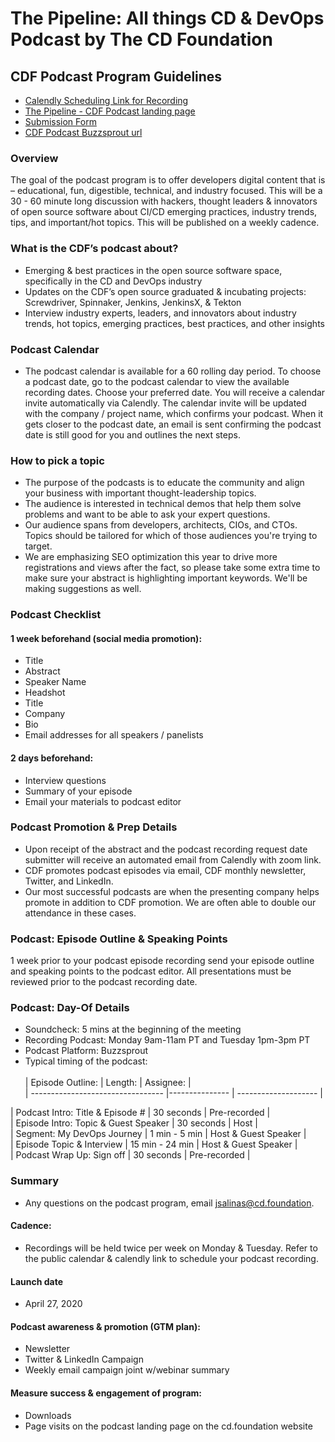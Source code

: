 # The Pipeline: All things CD & DevOps Podcast by The CD Foundation
## CDF Podcast Program Guidelines
- [Calendly Scheduling Link for Recording](https://calendly.com/cdfoundation/cdf-member-podcast?month=2020-11) 
- [The Pipeline - CDF Podcast landing page](https://cd.foundation/podcast/)
- [Submission Form](https://cd.foundation/podcast/podcast-submission-form/)
- [CDF Podcast Buzzsprout url](https://cdeliveryfdn.buzzsprout.com/)
### Overview
The goal of the podcast program is to offer developers digital content that is  – educational, fun, digestible, technical, and industry focused. This will be a 30 - 60  minute long discussion with hackers, thought leaders & innovators of open source software about CI/CD emerging practices, industry trends, tips, and important/hot topics. This will be published on a weekly cadence.    
### What is the CDF’s podcast about? 
* Emerging & best practices in the open source software space, specifically in the CD and DevOps industry
* Updates on the CDF’s open source graduated & incubating projects: Screwdriver, Spinnaker, Jenkins, JenkinsX, & Tekton
* Interview industry experts, leaders, and innovators about industry trends, hot topics, emerging practices, best practices, and other insights 
### Podcast Calendar
* The podcast calendar is available for a 60 rolling day period. 
To choose a podcast date, go to the podcast calendar to view the available recording dates. Choose your preferred date. You will receive a calendar invite automatically via Calendly. The calendar invite will be updated with the company / project name, which confirms your podcast. When it gets closer to the podcast date, an email is sent confirming the podcast date is still good for you and outlines the next steps.
### How to pick a topic
* The purpose of the podcasts is to educate the community and align your business with important thought-leadership topics.
* The audience is interested in technical demos that help them solve problems and want to be able to ask your expert questions.
* Our audience spans from developers, architects, CIOs, and CTOs. Topics should be tailored for which of those audiences you're trying to target.
* We are emphasizing SEO optimization this year to drive more registrations and views after the fact, so please take some extra time to make sure your abstract is highlighting important keywords. We'll be making suggestions as well.
### Podcast Checklist
#### 1 week beforehand (social media promotion):
* Title
* Abstract
* Speaker Name
* Headshot
* Title
* Company
* Bio
* Email addresses for all speakers / panelists
#### 2 days beforehand: 
* Interview questions 
* Summary of your episode
* Email your materials to podcast editor
### Podcast Promotion & Prep Details
* Upon receipt of the abstract and the podcast recording request date submitter will receive an automated email from Calendly with zoom link. 
* CDF promotes podcast episodes via email, CDF monthly newsletter, Twitter, and LinkedIn.
* Our most successful podcasts are when the presenting company helps promote in addition to CDF promotion. We are often able to double our attendance in these cases.
### Podcast: Episode Outline & Speaking Points
1 week prior to your podcast episode recording send your episode outline and speaking points to the podcast editor. All presentations must be reviewed prior to the podcast recording date.
### Podcast: Day-Of Details
* Soundcheck: 5 mins at the beginning of the meeting
* Recording Podcast: Monday 9am-11am PT and Tuesday 1pm-3pm PT
* Podcast Platform: Buzzsprout
* Typical timing of the podcast: 
\
\
| Episode Outline: | Length: | Assignee: |  
| --------------------------------- |--------------- | -------------------- |

| Podcast Intro: Title & Episode # | 30 seconds | Pre-recorded |  
| Episode Intro: Topic & Guest Speaker | 30 seconds | Host |  
| Segment: My DevOps Journey | 1 min - 5 min | Host & Guest Speaker |  
| Episode Topic & Interview | 15 min - 24 min | Host & Guest Speaker |  
| Podcast Wrap Up: Sign off | 30 seconds | Pre-recorded |  
### Summary 
* Any questions on the podcast program, email jsalinas@cd.foundation. 
#### Cadence: 
- Recordings will be held twice per week on Monday & Tuesday. Refer to the public calendar & calendly link to schedule your podcast recording. 
#### Launch date 
- April 27, 2020 
#### Podcast awareness & promotion (GTM plan): 
- Newsletter
- Twitter & LinkedIn Campaign 
- Weekly email campaign joint w/webinar summary 
#### Measure success & engagement of program: 
- Downloads
- Page visits on the podcast landing page on the cd.foundation website
